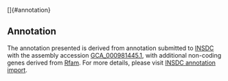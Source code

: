 []{#annotation}

Annotation
----------

The annotation presented is derived from annotation submitted to
[INSDC](http://www.insdc.org) with the assembly accession
[GCA\_000981445.1](http://www.ebi.ac.uk/ena/data/view/GCA_000981445.1),
with additional non-coding genes derived from
[Rfam](http://rfam.xfam.org/). For more details, please visit [INSDC
annotation
import](http://ensemblgenomes.org/info/data/insdc_annotation).
